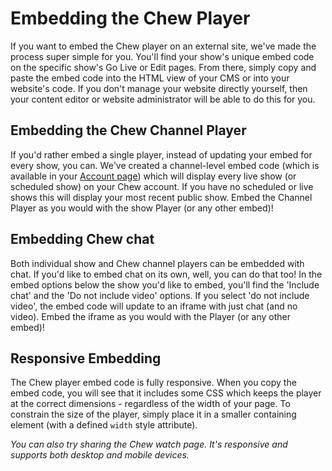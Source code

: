 # Embedding the Chew Player

If you want to embed the Chew player on an external site, we've made the process super simple for you. You'll find your show's unique embed code on the specific show's Go Live or Edit pages. From there, simply copy and paste the embed code into the HTML view of your CMS or into your website's code. If you don't manage your website directly yourself, then your content editor or website administrator will be able to do this for you.

## Embedding the Chew Channel Player

If you'd rather embed a single player, instead of updating your embed for every show, you can. We've created a channel-level embed code (which is available in your [Account page](http://chew.tv/account#embed)) which will display every live show (or scheduled show) on your Chew account. If you have no scheduled or live shows this will display your most recent public show. Embed the Channel Player as you would with the show Player (or any other embed)!

## Embedding Chew chat

Both individual show and Chew channel players can be embedded with chat. If you'd like to embed chat on its own, well, you can do that too! In the embed options below the show you'd like to embed, you'll find the 'Include chat' and the 'Do not include video' options. If you select 'do not include video', the embed code will update to an iframe with just chat (and no video). Embed the iframe as you would with the Player (or any other embed)!

## Responsive Embedding

The Chew player embed code is fully responsive. When you copy the embed code, you will see that it includes some CSS which keeps the player at the correct dimensions - regardless of the width of your page. To constrain the size of the player, simply place it in a smaller containing element (with a defined `width` style attribute).

_You can also try sharing the Chew watch page. It's responsive and supports both desktop and mobile devices._
